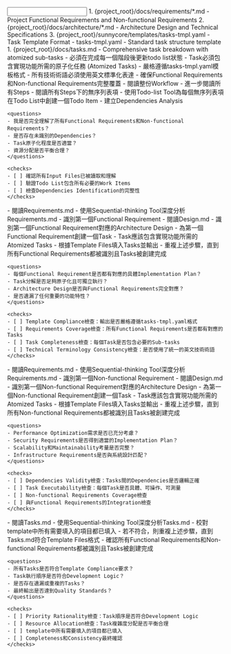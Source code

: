 <input>
  <context>
    1. {project_root}/docs/requirements/*.md - Project Functional Requirements and Non-functional Requirements
    2. {project_root}/docs/architecture/*.md - Architecture Design and Technical Specifications  
    3. {project_root}/sunnycore/templates/tasks-tmpl.yaml - Task Template Format
  </context>
  <templates>
    - tasks-tmpl.yaml - Standard task structure template
  </templates>
</input>

<output>
  1. {project_root}/docs/tasks.md - Comprehensive task breakdown with atomized sub-tasks
</output>

<constraints importance="Critical">
- 必須在完成每一個階段後更新todo list狀態
- Task必須包含實現功能所需的原子化任務 (Atomized Tasks)
- 嚴格遵循tasks-tmpl.yaml模板格式
- 所有技術術語必須使用英文標準化表達
- 確保Functional Requirements和Non-functional Requirements完整覆蓋
</constraints>

<workflow importance="Critical">
  <stage id="1: Context Analysis and Planning" level_of_think="think hard" read_token_budget="2000" write_token_budget="500" cache_read_budget="1000">
    - 閱讀整份Workflow
    - 進一步閱讀所有Steps
    - 閱讀所有Steps下的無序列表項
    - 使用Todo-list Tool為每個無序列表項在Todo List中創建一個Todo Item
    - 建立Dependencies Analysis

    <questions>
    - 我是否完全理解了所有Functional Requirements和Non-functional Requirements？
    - 是否存在未識別的Dependencies？
    - Task原子化程度是否適當？
    - 資源分配是否平衡合理？
    </questions>

    <checks>
    - [ ] 確認所有Input Files已被讀取和理解
    - [ ] 驗證Todo List包含所有必要的Work Items
    - [ ] 檢查Dependencies Identification的完整性
    </checks>
  </stage>

  <stage id="2: Functional Requirements Task Creation" level_of_think="think hard" read_token_budget="3000" write_token_budget="2000" cache_read_budget="1500">
    - 閱讀Requirements.md
    - 使用Sequential-thinking Tool深度分析Requirements.md
    - 識別第一個Functional Requirement
    - 閱讀Design.md
    - 識別第一個Functional Requirement對應的Architecture Design
    - 為第一個Functional Requirement創建一個Task
    - Task應該包含實現功能所需的Atomized Tasks
    - 根據Template Files填入Tasks並輸出
    - 重複上述步驟，直到所有Functional Requirements都被識別且Tasks被創建完成

    <questions>
    - 每個Functional Requirement是否都有對應的具體Implementation Plan？
    - Task分解是否足夠原子化且可獨立執行？
    - Architecture Design是否與Functional Requirements完全對應？
    - 是否遺漏了任何重要的功能特性？
    </questions>

    <checks>
    - [ ] Template Compliance檢查：輸出是否嚴格遵循tasks-tmpl.yaml格式
    - [ ] Requirements Coverage檢查：所有Functional Requirements是否都有對應的Tasks
    - [ ] Task Completeness檢查：每個Task是否包含必要的Sub-tasks
    - [ ] Technical Terminology Consistency檢查：是否使用了統一的英文技術術語
    </checks>
  </stage>

  <stage id="3: Non-Functional Requirements Task Creation" level_of_think="think hard" read_token_budget="2500" write_token_budget="2000" cache_read_budget="1200">
    - 閱讀Requirements.md
    - 使用Sequential-thinking Tool深度分析Requirements.md
    - 識別第一個Non-functional Requirement
    - 閱讀Design.md  
    - 識別第一個Non-functional Requirement對應的Architecture Design
    - 為第一個Non-functional Requirement創建一個Task
    - Task應該包含實現功能所需的Atomized Tasks
    - 根據Template Files填入Tasks並輸出
    - 重複上述步驟，直到所有Non-functional Requirements都被識別且Tasks被創建完成

    <questions>
    - Performance Optimization需求是否已充分考慮？
    - Security Requirements是否得到適當的Implementation Plan？
    - Scalability和Maintainability考量是否完整？
    - Infrastructure Requirements是否與系統設計匹配？
    </questions>

    <checks>
    - [ ] Dependencies Validity檢查：Tasks間的Dependencies是否邏輯正確
    - [ ] Task Executability檢查：每個Task是否具體、可操作、可測量
    - [ ] Non-functional Requirements Coverage檢查
    - [ ] 與Functional Requirements的Integration檢查
    </checks>
  </stage>

  <stage id="4: Quality Assurance and Validation" level_of_think="think" read_token_budget="1500" write_token_budget="1000" cache_read_budget="800">
    - 閱讀Tasks.md
    - 使用Sequential-thinking Tool深度分析Tasks.md
    - 校對template中所有需要填入的項目都已填入
    - 若不符合，則重複上述步驟，直到Tasks.md符合Template Files格式
    - 確認所有Functional Requirements和Non-functional Requirements都被識別且Tasks被創建完成

    <questions>
    - 所有Tasks是否符合Template Compliance要求？
    - Task執行順序是否符合Development Logic？
    - 是否存在遺漏或重複的Tasks？
    - 最終輸出是否達到Quality Standards？
    </questions>

    <checks>
    - [ ] Priority Rationality檢查：Task順序是否符合Development Logic
    - [ ] Resource Allocation檢查：Task複雜度分配是否平衡合理
    - [ ] template中所有需要填入的項目都已填入
    - [ ] Completeness和Consistency最終確認
    </checks>
  </stage>
</workflow>